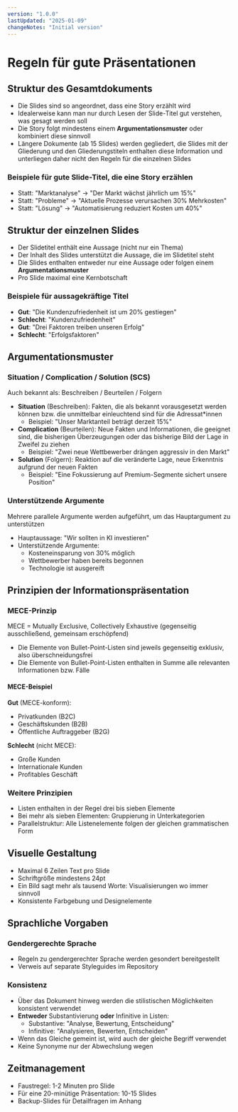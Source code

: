 ```yaml
---
version: "1.0.0"
lastUpdated: "2025-01-09"
changeNotes: "Initial version"
---
```


# Regeln für gute Präsentationen

## Struktur des Gesamtdokuments
* Die Slides sind so angeordnet, dass eine Story erzählt wird
* Idealerweise kann man nur durch Lesen der Slide-Titel gut verstehen, was gesagt werden soll
* Die Story folgt mindestens einem **Argumentationsmuster** oder kombiniert diese sinnvoll
* Längere Dokumente (ab 15 Slides) werden gegliedert, die Slides mit der Gliederung und den Gliederungstiteln enthalten diese Information und unterliegen daher nicht den Regeln für die einzelnen Slides

### Beispiele für gute Slide-Titel, die eine Story erzählen
* Statt: "Marktanalyse" → "Der Markt wächst jährlich um 15%"
* Statt: "Probleme" → "Aktuelle Prozesse verursachen 30% Mehrkosten"
* Statt: "Lösung" → "Automatisierung reduziert Kosten um 40%"

## Struktur der einzelnen Slides
* Der Slidetitel enthält eine Aussage (nicht nur ein Thema)
* Der Inhalt des Slides unterstützt die Aussage, die im Slidetitel steht
* Die Slides enthalten entweder nur eine Aussage oder folgen einem **Argumentationsmuster**
* Pro Slide maximal eine Kernbotschaft

### Beispiele für aussagekräftige Titel
* **Gut**: "Die Kundenzufriedenheit ist um 20% gestiegen"
* **Schlecht**: "Kundenzufriedenheit"
* **Gut**: "Drei Faktoren treiben unseren Erfolg"
* **Schlecht**: "Erfolgsfaktoren"

## Argumentationsmuster

### Situation / Complication / Solution (SCS)
Auch bekannt als: Beschreiben / Beurteilen / Folgern

* **Situation** (Beschreiben): Fakten, die als bekannt vorausgesetzt werden können bzw. die unmittelbar einleuchtend sind für die Adressat*innen
  * Beispiel: "Unser Marktanteil beträgt derzeit 15%"
* **Complication** (Beurteilen): Neue Fakten und Informationen, die geeignet sind, die bisherigen Überzeugungen oder das bisherige Bild der Lage in Zweifel zu ziehen
  * Beispiel: "Zwei neue Wettbewerber drängen aggressiv in den Markt"
* **Solution** (Folgern): Reaktion auf die veränderte Lage, neue Erkenntnis aufgrund der neuen Fakten
  * Beispiel: "Eine Fokussierung auf Premium-Segmente sichert unsere Position"

### Unterstützende Argumente
Mehrere parallele Argumente werden aufgeführt, um das Hauptargument zu unterstützen
* Hauptaussage: "Wir sollten in KI investieren"
* Unterstützende Argumente:
  * Kosteneinsparung von 30% möglich
  * Wettbewerber haben bereits begonnen
  * Technologie ist ausgereift

## Prinzipien der Informationspräsentation

### MECE-Prinzip
MECE = Mutually Exclusive, Collectively Exhaustive (gegenseitig ausschließend, gemeinsam erschöpfend)

* Die Elemente von Bullet-Point-Listen sind jeweils gegenseitig exklusiv, also überschneidungsfrei
* Die Elemente von Bullet-Point-Listen enthalten in Summe alle relevanten Informationen bzw. Fälle

#### MECE-Beispiel
**Gut** (MECE-konform):
* Privatkunden (B2C)
* Geschäftskunden (B2B)
* Öffentliche Auftraggeber (B2G)

**Schlecht** (nicht MECE):
* Große Kunden
* Internationale Kunden
* Profitables Geschäft

### Weitere Prinzipien
* Listen enthalten in der Regel drei bis sieben Elemente
* Bei mehr als sieben Elementen: Gruppierung in Unterkategorien
* Parallelstruktur: Alle Listenelemente folgen der gleichen grammatischen Form

## Visuelle Gestaltung
* Maximal 6 Zeilen Text pro Slide
* Schriftgröße mindestens 24pt
* Ein Bild sagt mehr als tausend Worte: Visualisierungen wo immer sinnvoll
* Konsistente Farbgebung und Designelemente

## Sprachliche Vorgaben

### Gendergerechte Sprache
* Regeln zu gendergerechter Sprache werden gesondert bereitgestellt
* Verweis auf separate Styleguides im Repository

### Konsistenz
* Über das Dokument hinweg werden die stilistischen Möglichkeiten konsistent verwendet
* **Entweder** Substantivierung **oder** Infinitive in Listen:
  * Substantive: "Analyse, Bewertung, Entscheidung"
  * Infinitive: "Analysieren, Bewerten, Entscheiden"
* Wenn das Gleiche gemeint ist, wird auch der gleiche Begriff verwendet
* Keine Synonyme nur der Abwechslung wegen

## Zeitmanagement
* Faustregel: 1-2 Minuten pro Slide
* Für eine 20-minütige Präsentation: 10-15 Slides
* Backup-Slides für Detailfragen im Anhang
